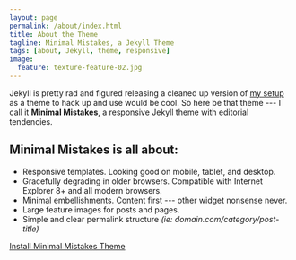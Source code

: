 ```yaml
---
layout: page
permalink: /about/index.html
title: About the Theme
tagline: Minimal Mistakes, a Jekyll Theme
tags: [about, Jekyll, theme, responsive]
image:
  feature: texture-feature-02.jpg
---
```


Jekyll is pretty rad and figured releasing a cleaned up version of [my setup](http://mademistakes.com) as a theme to hack up and use would be cool. So here be that theme --- I call it **Minimal Mistakes**, a responsive Jekyll theme with editorial tendencies. 

## Minimal Mistakes is all about:

* Responsive templates. Looking good on mobile, tablet, and desktop.
* Gracefully degrading in older browsers. Compatible with Internet Explorer 8+ and all modern browsers. 
* Minimal embellishments. Content first --- other widget nonsense never.
* Large feature images for posts and pages.
* Simple and clear permalink structure *(ie: domain.com/category/post-title)*

<a markdown="0" href="/theme-setup" class="btn">Install Minimal Mistakes Theme</a>